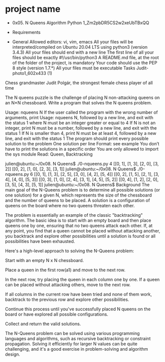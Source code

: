 # project name 
* 0x05. N Queens
Algorithm Python
1_Zm2pbDR5CS2w2xeUbTBxQQ

* Requirements
* General
Allowed editors: vi, vim, emacs
All your files will be interpreted/compiled on Ubuntu 20.04 LTS using python3 (version 3.4.3)
All your files should end with a new line
The first line of all your files should be exactly #!/usr/bin/python3
A README.md file, at the root of the folder of the project, is mandatory
Your code should use the PEP 8 style (version 1.7.*)
All your files must be executable
Tasks
Judit-photo1_602x433 (1)

Chess grandmaster Judit Polgár, the strongest female chess player of all time

The N queens puzzle is the challenge of placing N non-attacking queens on an N×N chessboard. Write a program that solves the N queens problem.

Usage: nqueens N
If the user called the program with the wrong number of arguments, print Usage: nqueens N, followed by a new line, and exit with the status 1
where N must be an integer greater or equal to 4
If N is not an integer, print N must be a number, followed by a new line, and exit with the status 1
If N is smaller than 4, print N must be at least 4, followed by a new line, and exit with the status 1
The program should print every possible solution to the problem
One solution per line
Format: see example
You don’t have to print the solutions in a specific order
You are only allowed to import the sys module
Read: Queen, Backtracking

julien@ubuntu:~/0x08. N Queens$ ./0-nqueens.py 4
[[0, 1], [1, 3], [2, 0], [3, 2]]
[[0, 2], [1, 0], [2, 3], [3, 1]]
julien@ubuntu:~/0x08. N Queens$ ./0-nqueens.py 6
[[0, 1], [1, 3], [2, 5], [3, 0], [4, 2], [5, 4]]
[[0, 2], [1, 5], [2, 1], [3, 4], [4, 0], [5, 3]]
[[0, 3], [1, 0], [2, 4], [3, 1], [4, 5], [5, 2]]
[[0, 4], [1, 2], [2, 0], [3, 5], [4, 3], [5, 1]]
julien@ubuntu:~/0x08. N Queens$
Background
The main goal of the N-Queens problem is to determine all possible solutions (or one solution) for a given N, which represents the size of the chessboard and the number of queens to be placed. A solution is a configuration of queens on the board where no two queens threaten each other.

The problem is essentially an example of the classic "backtracking" algorithm. The basic idea is to start with an empty board and then place queens one by one, ensuring that no two queens attack each other. If, at any point, you find that a queen cannot be placed without attacking another, you backtrack and explore other possibilities until a solution is found or all possibilities have been exhausted.

Here's a high-level approach to solving the N-Queens problem:

Start with an empty N x N chessboard.

Place a queen in the first row(a1) and move to the next row.

In the next row, try placing the queen in each column one by one. If a queen can be placed without attacking others, move to the next row.

If all columns in the current row have been tried and none of them work, backtrack to the previous row and explore other possibilities.

Continue this process until you've successfully placed N queens on the board or have explored all possible configurations.

Collect and return the valid solutions.

The N-Queens problem can be solved using various programming languages and algorithms, such as recursive backtracking or constraint propagation. Solving it efficiently for larger N values can be quite challenging, and it's a good exercise in problem-solving and algorithm design.
